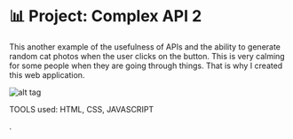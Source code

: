 # 📊 Project: Complex API 2

This another example of the usefulness of APIs and the ability to generate random cat photos when the user clicks on the button. This is very calming for some people when they are going through things. That is why I created this web application.

![alt tag]()


TOOLS used: HTML, CSS, JAVASCRIPT


.
